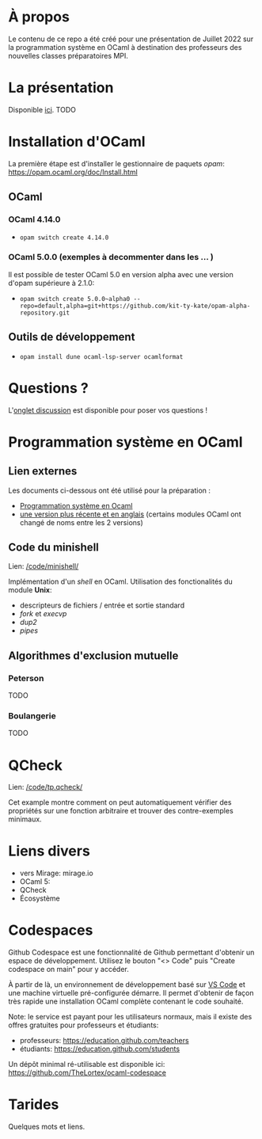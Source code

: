 # À propos
Le contenu de ce repo a été créé pour une présentation de Juillet 2022 sur la programmation système en OCaml à destination des professeurs des nouvelles classes préparatoires MPI.

# La présentation
Disponible [ici](./slides/main.pdf). TODO

# Installation d'OCaml

La première étape est d'installer le gestionnaire de paquets _opam_: https://opam.ocaml.org/doc/Install.html

## OCaml

### OCaml 4.14.0

* `opam switch create 4.14.0`

### OCaml 5.0.0 (exemples à decommenter dans les ... )

Il est possible de tester OCaml 5.0 en version alpha avec une version d'opam supérieure à 2.1.0:
* `opam switch create 5.0.0~alpha0 --repo=default,alpha=git+https://github.com/kit-ty-kate/opam-alpha-repository.git`

## Outils de développement

* `opam install dune ocaml-lsp-server ocamlformat`

# Questions ?

L'[onglet discussion](https://github.com/lyrm/turboccoli/discussions) est disponible pour poser vos questions !

# Programmation système en OCaml

## Lien externes
Les documents ci-dessous ont été utilisé pour la préparation :
- [Programmation système en Ocaml](http://gallium.inria.fr/~remy/camlunix/cours.html)
- [une version plus récente et en anglais](http://ocaml.github.io/ocamlunix/) (certains modules OCaml ont changé de noms entre les 2 versions)

## Code du minishell

Lien: [/code/minishell/](./code/minishell/)

Implémentation d'un _shell_ en OCaml. Utilisation des fonctionalités du module **Unix**:

- descripteurs de fichiers / entrée et sortie standard
- _fork_ et _execvp_
- _dup2_
- _pipes_

## Algorithmes d'exclusion mutuelle
### Peterson
TODO
### Boulangerie
TODO

# QCheck

Lien: [/code/tp.qcheck/](./code/tp.qcheck/)

Cet example montre comment on peut automatiquement vérifier des propriétés sur une fonction arbitraire
et trouver des contre-exemples minimaux.

# Liens divers

+ vers Mirage: mirage.io
+ OCaml 5: 
+ QCheck
+ Écosystème

# Codespaces

Github Codespace est une fonctionnalité de Github permettant d'obtenir un espace de développement.
Utilisez le bouton "<> Code" puis "Create codespace on main" pour y accéder. 

À partir de là, un environnement de développement basé sur [VS Code](https://code.visualstudio.com/) et une machine virtuelle pré-configurée démarre.
Il permet d'obtenir de façon très rapide une installation OCaml complète contenant le code souhaité.

Note: le service est payant pour les utilisateurs normaux, mais il existe des offres gratuites pour professeurs et étudiants:
- professeurs: https://education.github.com/teachers
- étudiants: https://education.github.com/students

Un dépôt minimal ré-utilisable est disponible ici: https://github.com/TheLortex/ocaml-codespace

# Tarides
Quelques mots et liens.